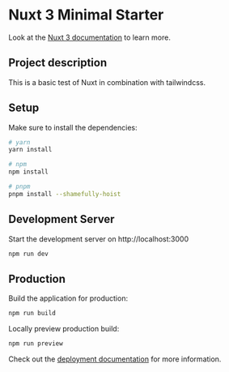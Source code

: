 # Nuxt 3 Minimal Starter

Look at the [Nuxt 3 documentation](https://nuxt.com/docs/getting-started/introduction) to learn more.

## Project description

This is a basic test of Nuxt in combination with tailwindcss. 

## Setup

Make sure to install the dependencies:

```bash
# yarn
yarn install

# npm
npm install

# pnpm
pnpm install --shamefully-hoist
```

## Development Server

Start the development server on http://localhost:3000

```bash
npm run dev
```

## Production

Build the application for production:

```bash
npm run build
```

Locally preview production build:

```bash
npm run preview
```

Check out the [deployment documentation](https://nuxt.com/docs/getting-started/deployment) for more information.
